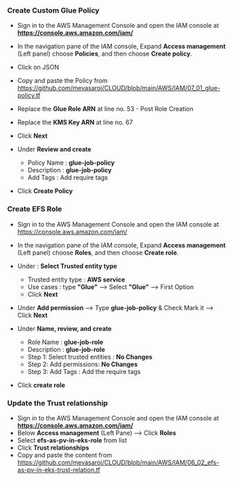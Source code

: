 
### Create Custom Glue Policy
- Sign in to the AWS Management Console and open the IAM console at **https://console.aws.amazon.com/iam/**
- In the navigation pane of the IAM console, Expand __Access management__ (Left panel) choose __Policies__, and then choose __Create policy__.
- Click on JSON 
- Copy and paste the Policy from [https://github.com/mevasaroj/CLOUD/blob/main/AWS/IAM/07_01_glue-policy.tf
](https://github.com/mevasaroj/CLOUD/blob/main/AWS/IAM/07_01_glue-policy.tf)
- Replace the **Glue Role ARN** at line no. 53 - Post Role Creation
- Replace the **KMS Key ARN** at line no. 67

- Click __Next__
- Under **Review and create** 
   - Policy Name : **glue-job-policy**
   - Description : **glue-job-policy**
   - Add Tags : Add require tags 
- Click __Create Policy__



### Create EFS Role
- Sign in to the AWS Management Console and open the IAM console at https://console.aws.amazon.com/iam/
- In the navigation pane of the IAM console, Expand __Access management__ (Left panel) choose __Roles__, and then choose __Create role__.
  
- Under : **Select Trusted entity type**
   - Trusted entity type : **AWS service**
   - Use cases : type __"Glue"__ --> Select __"Glue"__ --> First Option
   - Click __Next__
 
- Under **Add permission** --> Type **glue-job-policy** & Check Mark it --> Click __Next__

        
- Under **Name, review, and create**
   - Role Name : **glue-job-role**
   - Description : **glue-job-role**
   - Step 1: Select trusted entities : __No Changes__
   - Step 2: Add permissions: __No Changes__
   - Step 3: Add Tags : Add the require tags

- Click **create role**



### Update the Trust relationship
- Sign in to the AWS Management Console and open the IAM console at **https://console.aws.amazon.com/iam/**
- Below __Access management__ (Left Pane) --> Click **Roles**
- Select **efs-as-pv-in-eks-role** from list
- Click **Trust relationships**
- Copy and paste the content from https://github.com/mevasaroj/CLOUD/blob/main/AWS/IAM/06_02_efs-as-pv-in-eks-trust-relation.tf
